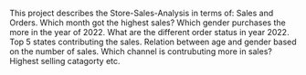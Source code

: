 This project describes the Store-Sales-Analysis in terms of:
Sales and Orders.
Which month got the highest sales?
Which gender purchases the more in the year of 2022.
What are the different order status in year 2022.
Top 5 states contributing the sales.
Relation between age and gender based on the number of sales.
Which channel is contrubuting more in sales?
Highest selling catagorty etc.
